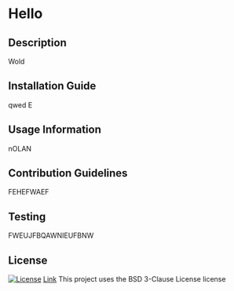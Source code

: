 # Hello

  ## Description
  Wold

  ## Installation Guide
  qwed	E

  ## Usage Information
  nOLAN

  ## Contribution Guidelines
  FEHEFWAEF

  ## Testing
  FWEUJFBQAWNIEUFBNW

  ## License
  [![License](https://img.shields.io/badge/License-BSD_3--Clause-blue.svg)](https://opensource.org/licenses/BSD-3-Clause)
  [Link](https://opensource.org/license/BSD-3-Clause)
  This project uses the BSD 3-Clause License license



